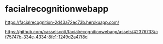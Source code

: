 # facialrecognitionwebapp

https://facialrecognition-2d43a72ec73b.herokuapp.com/


https://github.com/casselscott/facialrecognitionwebapp/assets/42376733/cf75747b-334e-4334-8fc1-1249d2a47f8d

